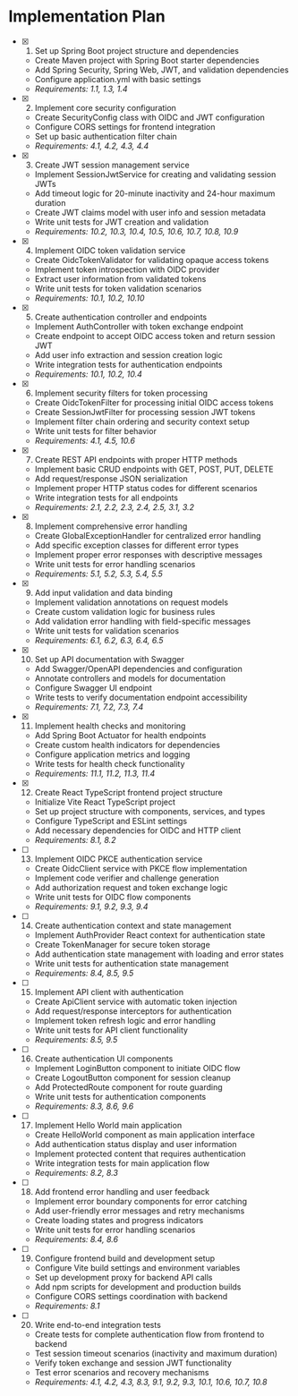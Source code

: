 # Implementation Plan

- [x] 1. Set up Spring Boot project structure and dependencies
  - Create Maven project with Spring Boot starter dependencies
  - Add Spring Security, Spring Web, JWT, and validation dependencies
  - Configure application.yml with basic settings
  - _Requirements: 1.1, 1.3, 1.4_

- [x] 2. Implement core security configuration
  - Create SecurityConfig class with OIDC and JWT configuration
  - Configure CORS settings for frontend integration
  - Set up basic authentication filter chain
  - _Requirements: 4.1, 4.2, 4.3, 4.4_

- [x] 3. Create JWT session management service
  - Implement SessionJwtService for creating and validating session JWTs
  - Add timeout logic for 20-minute inactivity and 24-hour maximum duration
  - Create JWT claims model with user info and session metadata
  - Write unit tests for JWT creation and validation
  - _Requirements: 10.2, 10.3, 10.4, 10.5, 10.6, 10.7, 10.8, 10.9_

- [x] 4. Implement OIDC token validation service
  - Create OidcTokenValidator for validating opaque access tokens
  - Implement token introspection with OIDC provider
  - Extract user information from validated tokens
  - Write unit tests for token validation scenarios
  - _Requirements: 10.1, 10.2, 10.10_

- [x] 5. Create authentication controller and endpoints
  - Implement AuthController with token exchange endpoint
  - Create endpoint to accept OIDC access token and return session JWT
  - Add user info extraction and session creation logic
  - Write integration tests for authentication endpoints
  - _Requirements: 10.1, 10.2, 10.4_

- [x] 6. Implement security filters for token processing
  - Create OidcTokenFilter for processing initial OIDC access tokens
  - Create SessionJwtFilter for processing session JWT tokens
  - Implement filter chain ordering and security context setup
  - Write unit tests for filter behavior
  - _Requirements: 4.1, 4.5, 10.6_

- [x] 7. Create REST API endpoints with proper HTTP methods
  - Implement basic CRUD endpoints with GET, POST, PUT, DELETE
  - Add request/response JSON serialization
  - Implement proper HTTP status codes for different scenarios
  - Write integration tests for all endpoints
  - _Requirements: 2.1, 2.2, 2.3, 2.4, 2.5, 3.1, 3.2_

- [x] 8. Implement comprehensive error handling
  - Create GlobalExceptionHandler for centralized error handling
  - Add specific exception classes for different error types
  - Implement proper error responses with descriptive messages
  - Write unit tests for error handling scenarios
  - _Requirements: 5.1, 5.2, 5.3, 5.4, 5.5_

- [x] 9. Add input validation and data binding
  - Implement validation annotations on request models
  - Create custom validation logic for business rules
  - Add validation error handling with field-specific messages
  - Write unit tests for validation scenarios
  - _Requirements: 6.1, 6.2, 6.3, 6.4, 6.5_

- [x] 10. Set up API documentation with Swagger
  - Add Swagger/OpenAPI dependencies and configuration
  - Annotate controllers and models for documentation
  - Configure Swagger UI endpoint
  - Write tests to verify documentation endpoint accessibility
  - _Requirements: 7.1, 7.2, 7.3, 7.4_

- [x] 11. Implement health checks and monitoring
  - Add Spring Boot Actuator for health endpoints
  - Create custom health indicators for dependencies
  - Configure application metrics and logging
  - Write tests for health check functionality
  - _Requirements: 11.1, 11.2, 11.3, 11.4_

- [x] 12. Create React TypeScript frontend project structure
  - Initialize Vite React TypeScript project
  - Set up project structure with components, services, and types
  - Configure TypeScript and ESLint settings
  - Add necessary dependencies for OIDC and HTTP client
  - _Requirements: 8.1, 8.2_

- [ ] 13. Implement OIDC PKCE authentication service
  - Create OidcClient service with PKCE flow implementation
  - Implement code verifier and challenge generation
  - Add authorization request and token exchange logic
  - Write unit tests for OIDC flow components
  - _Requirements: 9.1, 9.2, 9.3, 9.4_

- [ ] 14. Create authentication context and state management
  - Implement AuthProvider React context for authentication state
  - Create TokenManager for secure token storage
  - Add authentication state management with loading and error states
  - Write unit tests for authentication state management
  - _Requirements: 8.4, 8.5, 9.5_

- [ ] 15. Implement API client with authentication
  - Create ApiClient service with automatic token injection
  - Add request/response interceptors for authentication
  - Implement token refresh logic and error handling
  - Write unit tests for API client functionality
  - _Requirements: 8.5, 9.5_

- [ ] 16. Create authentication UI components
  - Implement LoginButton component to initiate OIDC flow
  - Create LogoutButton component for session cleanup
  - Add ProtectedRoute component for route guarding
  - Write unit tests for authentication components
  - _Requirements: 8.3, 8.6, 9.6_

- [ ] 17. Implement Hello World main application
  - Create HelloWorld component as main application interface
  - Add authentication status display and user information
  - Implement protected content that requires authentication
  - Write integration tests for main application flow
  - _Requirements: 8.2, 8.3_

- [ ] 18. Add frontend error handling and user feedback
  - Implement error boundary components for error catching
  - Add user-friendly error messages and retry mechanisms
  - Create loading states and progress indicators
  - Write unit tests for error handling scenarios
  - _Requirements: 8.4, 8.6_

- [ ] 19. Configure frontend build and development setup
  - Configure Vite build settings and environment variables
  - Set up development proxy for backend API calls
  - Add npm scripts for development and production builds
  - Configure CORS settings coordination with backend
  - _Requirements: 8.1_

- [ ] 20. Write end-to-end integration tests
  - Create tests for complete authentication flow from frontend to backend
  - Test session timeout scenarios (inactivity and maximum duration)
  - Verify token exchange and session JWT functionality
  - Test error scenarios and recovery mechanisms
  - _Requirements: 4.1, 4.2, 4.3, 8.3, 9.1, 9.2, 9.3, 10.1, 10.6, 10.7, 10.8_
